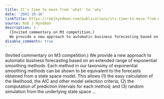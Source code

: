 ```yaml
---
title: It's time to move from 'what' to 'why'
date: '2001-10-16'
linkTitle: https://robjhyndman.com/publications/its-time-to-move-from-what-to-why/
source: Rob J Hyndman
description: |-
  (Invited commentary on M3 competition.)
  We provide a new approach to automatic business forecasting based on an extended range of exponential smoothing methods. Each method in our taxonomy of exponential smoothing methods can be shown to be equivalent to the forecasts obtained from a state space model. This allows (1) the easy calculation of the likelihood, the AIC and other model selection criteria; (2) the computation of prediction intervals for each method; and (3) random simulation from the underlying state space ...
disable_comments: true
---
```

(Invited commentary on M3 competition.)
We provide a new approach to automatic business forecasting based on an extended range of exponential smoothing methods. Each method in our taxonomy of exponential smoothing methods can be shown to be equivalent to the forecasts obtained from a state space model. This allows (1) the easy calculation of the likelihood, the AIC and other model selection criteria; (2) the computation of prediction intervals for each method; and (3) random simulation from the underlying state space ...